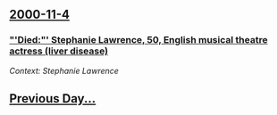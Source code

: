 ## [2000-11-4](/news/2000/11/4/index.md)

### ["'Died:"' Stephanie Lawrence, 50, English musical theatre actress (liver disease)](/news/2000/11/4/died-stephanie-lawrence-50-english-musical-theatre-actress-liver-disease.md)
_Context: Stephanie Lawrence_

## [Previous Day...](/news/2000/11/3/index.md)

